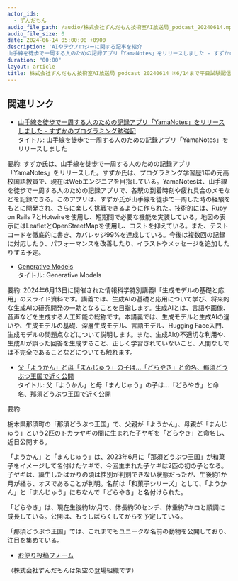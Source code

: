 ```yaml
---
actor_ids:
  - ずんだもん
audio_file_path: /audio/株式会社ずんだもん技術室AI放送局_podcast_20240614.mp3
audio_file_size: 0
date: 2024-06-14 05:00:00 +0900
description: 'AIやテクノロジーに関する記事を紹介  
山手線を徒歩で一周する人のための記録アプリ「YamaNotes」をリリースしました - すずかのプログラミング勉強記、Generative Models、父「ようかん」と母「まんじゅう」の子は…「どらやき」と命名、那須どうぶつ王国で近く公開、'
duration: "00:00"
layout: article
title: 株式会社ずんだもん技術室AI放送局 podcast 20240614 ※6/14まで平日試験配信中
---
```


## 関連リンク


- [山手線を徒歩で一周する人のための記録アプリ「YamaNotes」をリリースしました - すずかのプログラミング勉強記](https://suzuka-hk.hatenablog.com/entry/2024/06/13/082009)  
タイトル: 山手線を徒歩で一周する人のための記録アプリ「YamaNotes」をリリースしました

要約: すずか氏は、山手線を徒歩で一周する人のための記録アプリ「YamaNotes」をリリースした。すずか氏は、プログラミング学習歴1年の元高校国語教員で、現在はWebエンジニアを目指している。YamaNotesは、山手線を徒歩で一周する人のための記録アプリで、各駅の到着時刻や疲れ具合のメモなどを記録できる。このアプリは、すずか氏が山手線を徒歩で一周した時の経験をもとに開発され、さらに楽しく挑戦できるように作られた。技術的には、Ruby on Rails 7とHotwireを使用し、短期間で必要な機能を実装している。地図の表示にはLeafletとOpenStreetMapを使用し、コストを抑えている。また、テストコードを徹底的に書き、カバレッジ99%を達成している。今後は複数回の記録に対応したり、パフォーマンスを改善したり、イラストやメッセージを追加したりする予定。


- [Generative Models](https://speakerdeck.com/takahashihiroshi/generative-models)  
タイトル: Generative Models

要約: 2024年6月13日に開催された情報科学特別講義Ⅰ「生成モデルの基礎と応用」のスライド資料です。講義では、生成AIの基礎と応用について学び、将来的な生成AIの研究開発の一助となることを目指します。生成AIとは、言語や画像、音声などを生成する人工知能の総称です。本講義では、生成モデルと生成AIの違いや、生成モデルの基礎、深層生成モデル、言語モデル、Hugging Face入門、生成モデルの問題点などについて説明します。また、生成AIの不適切な利用や、生成AIが誤った回答を生成すること、正しく学習されていないこと、人間なしでは不完全であることなどについても触れます。


- [父「ようかん」と母「まんじゅう」の子は…「どらやき」と命名、那須どうぶつ王国で近く公開](https://www.yomiuri.co.jp/national/20240611-OYT1T50124/)  
タイトル: 父「ようかん」と母「まんじゅう」の子は…「どらやき」と命名、那須どうぶつ王国で近く公開

要約:

栃木県那須町の「那須どうぶつ王国」で、父親が「ようかん」、母親が「まんじゅう」という2匹のトカラヤギの間に生まれた子ヤギを「どらやき」と命名し、近日公開する。

「ようかん」と「まんじゅう」は、2023年6月に「那須どうぶつ王国」が和菓子をイメージして名付けたヤギで、今回生まれた子ヤギは2匹の初の子となる。子ヤギは、誕生したばかりの頃は性別が判別できない状態だったが、生後約1か月が経ち、オスであることが判明。名前は「和菓子シリーズ」として、「ようかん」と「まんじゅう」にちなんで「どらやき」と名付けられた。

「どらやき」は、現在生後約1か月で、体長約50センチ、体重約7キロと順調に成長している。公開は、もうしばらくしてからを予定している。

「那須どうぶつ王国」では、これまでもユニークな名前の動物を公開しており、注目を集めている。



- [お便り投稿フォーム](https://forms.gle/ffg4JTfqdiqK62qf9)

（株式会社ずんだもんは架空の登場組織です）
